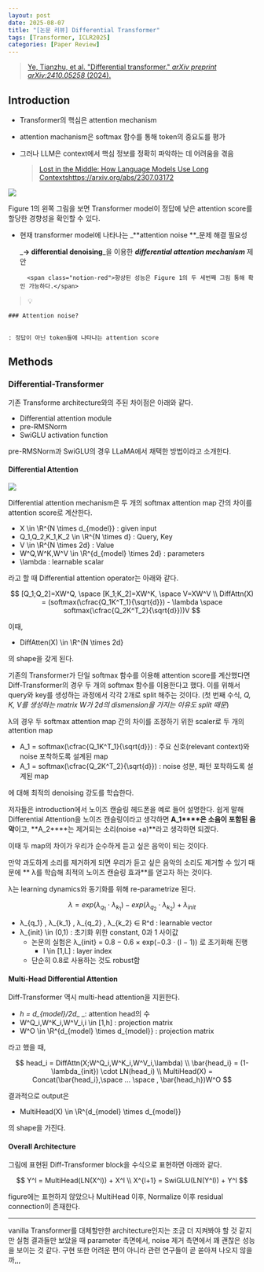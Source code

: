 ```yaml
---
layout: post
date: 2025-08-07
title: "[논문 리뷰] Differential Transformer"
tags: [Transformer, ICLR2025]
categories: [Paper Review]
---
```


> [Ye, Tianzhu, et al. "Differential transformer." ](https://arxiv.org/abs/2410.05258)[_arXiv preprint arXiv:2410.05258_](https://arxiv.org/abs/2410.05258)[ (2024).](https://arxiv.org/abs/2410.05258)



## Introduction

- Transformer의 핵심은 attention mechanism
- attention machanism은 softmax 함수를 통해 token의 중요도를 평가
- 그러나 LLM은 context에서 핵심 정보를 정확히 파악하는 데 어려움을 겪음

	> [Lost in the Middle: How Language Models Use Long Contextshttps://arxiv.org/abs/2307.03172](https://arxiv.org/abs/2307.03172)


![](https://prod-files-secure.s3.us-west-2.amazonaws.com/542b861c-36a8-4051-84e5-8804b6728dba/9083ea56-691a-4752-ae26-47f403431ac8/image.png?X-Amz-Algorithm=AWS4-HMAC-SHA256&X-Amz-Content-Sha256=UNSIGNED-PAYLOAD&X-Amz-Credential=ASIAZI2LB466Z4WQEBRU%2F20251009%2Fus-west-2%2Fs3%2Faws4_request&X-Amz-Date=20251009T210110Z&X-Amz-Expires=3600&X-Amz-Security-Token=IQoJb3JpZ2luX2VjEEQaCXVzLXdlc3QtMiJIMEYCIQDWnPT%2Bk5R8AN6qQjW8NYfzWweR54JBOF0lGg4IkDa40wIhAMqLiGK1ks9mKzGVoKP%2F%2Fyq9KRQDqdslMKO3D4nLjLAOKogECN3%2F%2F%2F%2F%2F%2F%2F%2F%2F%2FwEQABoMNjM3NDIzMTgzODA1Igzq2LJRwGXD5Gsx6hUq3AM8JFoFXJXRRc0Qf661XvbwWz1rw5eBCSgAclHhBGl0S1FdFKPK4sPs95XCHpWkUtt8Z1EAbcA7puA5whGZ27%2BnMCdY4vn%2FM1%2BhPQUBABpG1zAdRVkjV5KZI6sQWbQLEZfHWAJ%2BW%2FMc64yIxk7UTviG60j2330z%2BroDa5UsLAVzh8XYqq2WKJwegDVgMGCx3T1tkhUi8skEftU5u8MetAkoId%2B9fT7bMn%2Fysphn0Cx1ItZFKw4cX30pKgyR%2BPktxxS%2B7xzvlDMJZrWdF3MqBlN7I4IMTX1YnqOh1SlEDfdsyns2kNXmS4WTEHxpzTyaaaDMA4uK8pU%2Bg7FXcFJb%2B7zjP4qLipc8zTZahayZIRxW3wKT%2F2uyUMp541GRgnSK%2FZ7HKV5FyWlHID1vBatF32t8Rg%2B9G%2FeCSZ4D%2B%2BJd3ZzZkR7jPbdg%2BEGcSKKBYIdwPnP5R0hNlTpepZS7ODu0rvPSRcHZlswOllTnRCpia7Br0YgGlXiWH%2BxkY%2BpzZxnlyyGAg2cU4Lpwkd0M61HWJwtizjpITt6wTeGp46nUYN8uquZ%2F0qLustfq%2BgllwM%2FUAnah%2F3l0LJeoruhSVUxefKsHO9h%2BEUob4iHC5Yf%2Fy5J4CX8Mdnahh5HrfhhOWTD8o6DHBjqkAfQW7325%2BvznTEtfU6By27iAKFPz0%2FT9H6CJJDI08m6wLgOoqgbsvqC1%2FyTZohXPFHOU2pjwosIsPTiba%2FVyWLVQ4UEHpN%2BcgaL5tRfVUqfVLr8ohXehcAYyFqVe%2Bin73sxZi0Ejo%2FDwFXUunFVUSSFPABFkEuf522ZiZzFh0ykIDHULla45zmLKPUbO%2BPv6z2o0eVjkBYr3DN%2BKiRwlB61qtmzo&X-Amz-Signature=4a452c5ca4a8dbcd082a29fe26351813cbe8ec8b2cf31755d3275c7ec8c5bd7e&X-Amz-SignedHeaders=host&x-amz-checksum-mode=ENABLED&x-id=GetObject)


Figure 1의 왼쪽 그림을 보면 Transformer model이 정답에 낮은 attention score를 할당한 경향성을 확인할 수 있다.

- 현재 transformer model에 나타나는 _**attention noise **_문제 해결 필요성

	_**→ differential denoising**_을 이용한 _**differential attention mechanism**_ 제안


		<span class="notion-red">향상된 성능은 Figure 1의 두 세번째 그림 통해 확인 가능하다.</span>


> 💡 


	### Attention noise?


	: 정답이 아닌 token들에 나타나는 attention score



## Methods



### Differential-Transformer


기존 Transforme architecture와의 주된 차이점은 아래와 같다.

- Differential attention module
- pre-RMSNorm
- SwiGLU activation function

pre-RMSNorm과 SwiGLU의 경우 LLaMA에서 채택한 방법이라고 소개한다.



#### Differential Attention


![](https://prod-files-secure.s3.us-west-2.amazonaws.com/542b861c-36a8-4051-84e5-8804b6728dba/116d70b2-1963-4810-9167-f4c7d8a06e8f/image.png?X-Amz-Algorithm=AWS4-HMAC-SHA256&X-Amz-Content-Sha256=UNSIGNED-PAYLOAD&X-Amz-Credential=ASIAZI2LB466Z4WQEBRU%2F20251009%2Fus-west-2%2Fs3%2Faws4_request&X-Amz-Date=20251009T210110Z&X-Amz-Expires=3600&X-Amz-Security-Token=IQoJb3JpZ2luX2VjEEQaCXVzLXdlc3QtMiJIMEYCIQDWnPT%2Bk5R8AN6qQjW8NYfzWweR54JBOF0lGg4IkDa40wIhAMqLiGK1ks9mKzGVoKP%2F%2Fyq9KRQDqdslMKO3D4nLjLAOKogECN3%2F%2F%2F%2F%2F%2F%2F%2F%2F%2FwEQABoMNjM3NDIzMTgzODA1Igzq2LJRwGXD5Gsx6hUq3AM8JFoFXJXRRc0Qf661XvbwWz1rw5eBCSgAclHhBGl0S1FdFKPK4sPs95XCHpWkUtt8Z1EAbcA7puA5whGZ27%2BnMCdY4vn%2FM1%2BhPQUBABpG1zAdRVkjV5KZI6sQWbQLEZfHWAJ%2BW%2FMc64yIxk7UTviG60j2330z%2BroDa5UsLAVzh8XYqq2WKJwegDVgMGCx3T1tkhUi8skEftU5u8MetAkoId%2B9fT7bMn%2Fysphn0Cx1ItZFKw4cX30pKgyR%2BPktxxS%2B7xzvlDMJZrWdF3MqBlN7I4IMTX1YnqOh1SlEDfdsyns2kNXmS4WTEHxpzTyaaaDMA4uK8pU%2Bg7FXcFJb%2B7zjP4qLipc8zTZahayZIRxW3wKT%2F2uyUMp541GRgnSK%2FZ7HKV5FyWlHID1vBatF32t8Rg%2B9G%2FeCSZ4D%2B%2BJd3ZzZkR7jPbdg%2BEGcSKKBYIdwPnP5R0hNlTpepZS7ODu0rvPSRcHZlswOllTnRCpia7Br0YgGlXiWH%2BxkY%2BpzZxnlyyGAg2cU4Lpwkd0M61HWJwtizjpITt6wTeGp46nUYN8uquZ%2F0qLustfq%2BgllwM%2FUAnah%2F3l0LJeoruhSVUxefKsHO9h%2BEUob4iHC5Yf%2Fy5J4CX8Mdnahh5HrfhhOWTD8o6DHBjqkAfQW7325%2BvznTEtfU6By27iAKFPz0%2FT9H6CJJDI08m6wLgOoqgbsvqC1%2FyTZohXPFHOU2pjwosIsPTiba%2FVyWLVQ4UEHpN%2BcgaL5tRfVUqfVLr8ohXehcAYyFqVe%2Bin73sxZi0Ejo%2FDwFXUunFVUSSFPABFkEuf522ZiZzFh0ykIDHULla45zmLKPUbO%2BPv6z2o0eVjkBYr3DN%2BKiRwlB61qtmzo&X-Amz-Signature=2d5a8129287c8d56e5e7f1e668b726c70b6000e31a0d4e189d981409c1cc5341&X-Amz-SignedHeaders=host&x-amz-checksum-mode=ENABLED&x-id=GetObject)


Differential attention mechanism은 두 개의 softmax attention map 간의 차이를 attention score로 계산한다.

- X \in \R^{N \times d\_{model}} : given input
- Q\_1,Q\_2,K\_1,K\_2 \in \R^{N \times d} : Query, Key
- V \in \R^{N \times 2d} : Value
- W^Q,W^K,W^V \in \R^{d\_{model} \times 2d} : parameters
- \lambda : learnable scalar

라고 할 때 Differential attention operator는 아래와 같다.


$$
[Q_1;Q_2]=XW^Q, \space [K_1;K_2]=XW^K, \space V=XW^V \\
DiffAttn(X) = (softmax(\cfrac{Q_1K^T_1}{\sqrt{d}}) - \lambda \space softmax(\cfrac{Q_2K^T_2}{\sqrt{d}}))V
$$


이때,

- DiffAtten(X) \in \R^{N \times 2d}

의 shape을 갖게 된다.


기존의 Transformer가 단일 softmax 함수를 이용해 attention score를 계산했다면 Diff-Transformer의 경우 두 개의 softmax 함수를 이용한다고 했다. 이를 위해서 query와 key를 생성하는 과정에서 각각 2개로 split 해주는 것이다. <span class="notion-red">(첫 번째 수식, </span><span class="notion-red">_Q, K, V를 생성하는 matrix W가 2d의 dismension을 가지는 이유도 split 때문_</span><span class="notion-red">)</span>


 λ의 경우 두 softmax attention map 간의 차이를 조정하기 위한 scaler로 두 개의 attention map

- A\_1 = softmax(\cfrac{Q\_1K^T\_1}{\sqrt{d}}) : 주요 신호(relevant context)와 noise 포착하도록 설계된 map
- A\_1 = softmax(\cfrac{Q\_2K^T\_2}{\sqrt{d}}) : noise 성분, 패턴 포착하도록 설계된 map 

에 대해 최적의 denoising 강도를 학습한다.


저자들은 introduction에서 노이즈 캔슬링 헤드폰을 예로 들어 설명한다. 쉽게 말해 Differential Attention을 노이즈 캔슬링이라고 생각하면 **A\_1****은 소음이 포함된 음악**이고, **A\_2****는 제거되는 소리(noise +a)**라고 생각하면 되겠다. 


이때 두 map의 차이가 우리가 순수하게 듣고 싶은 음악이 되는 것이다. 


만약 과도하게 소리를 제거하게 되면 우리가 듣고 싶은 음악의 소리도 제거할 수 있기 때문에 ** λ를 학습해 최적의 노이즈 캔슬링 효과**를 얻고자 하는 것이다.


λ는 learning dynamics와 동기화를 위해 re-parametrize 된다.


$$
\lambda = exp(\lambda_{q_1} \cdot \lambda_{k_1}) - exp(\lambda_{q_2} \cdot \lambda_{k_2}) + \lambda_{init}
$$

- λ\_{q\_1} , λ\_{k\_1} , λ\_{q\_2} , λ\_{k\_2} ∈ R^d : learnable vector
- λ\_{init} \in (0,1) : 초기화 위한 constant, 0과 1 사이값
	- 논문의 실험은 λ\_{init} = 0.8 − 0.6 × exp(−0.3 · (l − 1)) 로 초기화해 진행
		- l \in [1,L] : layer index
	- 단순히 0.8로 사용하는 것도 robust함


#### **Multi-Head Differential Attention**


Diff-Transformer 역시 multi-head attention을 지원한다.

- _h = d\_{model}/2d__ _: attention head의 수
- W^Q\_i,W^K\_i,W^V\_i,i \in [1,h] : projection matrix
- W^O \in \R^{d\_{model} \times d\_{model}} : projection matrix

라고 했을 때,


$$
head_i = DiffAttn(X;W^Q_i,W^K_i,W^V_i,\lambda) \\
\bar{head_i} = (1-\lambda_{init}) \cdot LN(head_i) \\
MultiHead(X) = Concat(\bar{head_i},\space ... \space , \bar{head_h})W^O
$$


결과적으로 output은

- MultiHead(X) \in \R^{d\_{model} \times d\_{model}}

의 shape을 가진다.



#### Overall Architecture


그림에 표현된 Diff-Transformer block을 수식으로 표현하면 아래와 같다.


$$
Y^l = MultiHead(LN(X^l)) + X^l \\
X^{l+1} = SwiGLU(LN(Y^l)) + Y^l
$$


figure에는 표현하지 않았으나 MultiHead 이후, Normalize 이후 residual connection이 존재한다.


---


vanilla Transformer를 대체할만한 architecture인지는 조금 더 지켜봐야 할 것 같지만 실험 결과들만 보았을 때 parameter 측면에서, noise 제거 측면에서 꽤 괜찮은 성능을 보이는 것 같다. 구현 또한 어려운 편이 아니라 관련 연구들이 곧 쏟아져 나오지 않을까,,,

